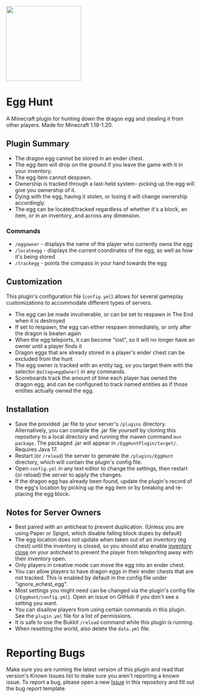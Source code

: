 <img src="https://github.com/HyperSMP/EggHuntPlugin/assets/51202569/c0c860ee-bfa1-480f-baad-12874467416c" width="200" height="200">

# Egg Hunt
A Minecraft plugin for hunting down the dragon egg and stealing it from other players. Made for Minecraft 1.19-1.20.

## Plugin Summary

- The dragon egg cannot be stored in an ender chest.
- The egg item will drop on the ground if you leave the game with it in your inventory.
- The egg item cannot despawn.
- Ownership is tracked through a last-held system- picking up the egg will give you ownership of it.
- Dying with the egg, having it stolen, or losing it will change ownership accordingly.
- The egg can be located/tracked regardless of whether it's a block, an item, or in an inventory, and across any dimension.

### Commands
- `/eggowner` - displays the name of the player who currently owns the egg
- `/locateegg` - displays the current coordinates of the egg, as well as how it's being stored
- `/trackegg` - points the compass in your hand towards the egg

## Customization

This plugin's configuration file (`config.yml`) allows for several gameplay customizations to accommodate different types of servers.
- The egg can be made invulnerable, or can be set to respawn in The End when it is destroyed
- If set to respawn, the egg can either respawn immediately, or only after the dragon is beaten again
- When the egg teleports, it can become "lost", so it will no longer have an owner until a player finds it
- Dragon eggs that are already stored in a player's ender chest can be excluded from the hunt
- The egg owner is tracked with an entity tag, so you target them with the selector `@a[tag=eggOwner]` in any commands.
- Scoreboards track the amount of time each player has owned the dragon egg, and can be configured to track named entities as if those entities actually owned the egg.

## Installation
- Save the provided .jar file to your server's `/plugins` directory. Alternatively, you can compile the .jar file yourself by cloning this repository to a local directory and running the maven command `mvn package`. The packaged .jar will appear in `/EggHuntPlugin/target/`. Requires Java 17.
- Restart (or `/reload`) the server to generate the `/plugins/EggHunt` directory, which will contain the plugin's config file.
- Open `config.yml` in any text editor to change the settings, then restart (or reload) the server to apply the changes.
- If the dragon egg has already been found, update the plugin's record of the egg's location by picking up the egg item or by breaking and re-placing the egg block.

## Notes for Server Owners
- Best paired with an anticheat to prevent duplication. (Unless you are using Paper or Spigot, which disable falling block dupes by default)
- The egg location does not update when taken out of an inventory (eg chest) until the inventory is closed, so you should also enable [inventory close](https://github.com/NoCheatPlus/Docs/wiki/%5BInventory%5D-Open) on your anticheat to prevent the player from teleporting away with their inventory open.
- Only players in creative mode can move the egg into an ender chest.
- You can allow players to have dragon eggs in their ender chests that are not tracked. This is enabled by default in the config file under "ignore_echest_egg".
- Most settings you might need can be changed via the plugin's config file (`/EggHunt/config.yml`). Open an issue on GitHub if you don't see a setting you want.
- You can disallow players from using certain commands in this plugin. See the `plugin.yml` file for a list of permissions.
- It is safe to use the Bukkit `/reload` command while this plugin is running.
- When resetting the world, also delete the `data.yml` file.

# Reporting Bugs
Make sure you are running the latest version of this plugin and read that version's Known Issues list to make sure you aren't reporting a known issue.
To report a bug, please open a new [Issue](https://github.com/HyperSMP/EggHuntPlugin/issues) in this repository and fill out the bug report template.
